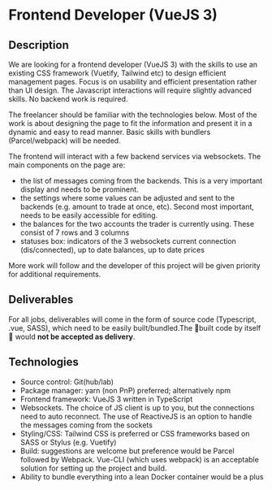 Frontend Developer (VueJS 3)
============================

Description
-----------

We are looking for a frontend developer (VueJS 3) with the skills to use an existing CSS framework (Vuetify, Tailwind etc) to design efficient management pages. Focus is on usability and efficient presentation rather than UI design. The Javascript interactions will require slightly advanced skills. No backend work is required.

The freelancer should be familiar with the technologies below. Most of the work is about designing the page to fit the information and present it in a dynamic and easy to read manner. Basic skills with bundlers (Parcel/webpack) will be needed.

The frontend will interact with a few backend services via websockets. The main components on the page are:

- the list of messages coming from the backends. This is a very important display and needs to be prominent.
- the settings where some values can be adjusted and sent to the backends (e.g. amount to trade at once, etc). Second most important, needs to be easily accessible for editing.
- the balances for the two accounts the trader is currently using. These consist of 7 rows and 3 columns
- statuses box: indicators of the 3 websockets current connection (dis/connected), up to date balances, up to date prices

More work will follow and the developer of this project will be given priority for additional requirements.

Deliverables
------------

For all jobs, deliverables will come in the form of source code (Typescript, .vue, SASS), which need to be easily built/bundled.The 🚨built code by itself🚨 would **not be accepted as delivery**.

Technologies
------------

- Source control: Git(hub/lab)
- Package manager: yarn (non PnP) preferred; alternatively npm
- Frontend framework: VueJS 3 written in TypeScript
- Websockets. The choice of JS client is up to you, but the connections need to auto reconnect. The use of ReactiveJS is an option to handle the messages coming from the sockets
- Styling/CSS: Tailwind CSS is preferred or CSS frameworks based on SASS or Stylus (e.g. Vuetify)
- Build: suggestions are welcome but preference would be Parcel followed by Webpack. Vue-CLI (which uses webpack) is an acceptable solution for setting up the project and build.
- Ability to bundle everything into a lean Docker container would be a plus
